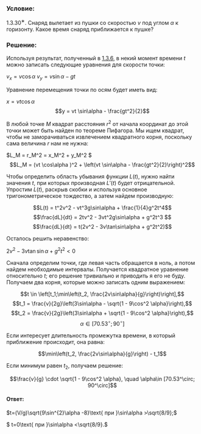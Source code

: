 ###  Условие: 

$1.3.30^∗.$ Снаряд вылетает из пушки со скоростью $v$ под углом $\alpha$ к горизонту. Какое время снаряд приближается к пушке? 

###  Решение: 

Используя результат, полученный в [1.3.6](../1.3.6), в некий момент времени $t$ можно записать следующие уравнения для скорости точки:

$v_x = v \cos\alpha$ $v_y = v \sin\alpha - gt$ 

Уравнение перемещения точки по осям будет иметь вид:

$x = vt \cos\alpha$ $$y = vt \sin\alpha - \frac{gt^2}{2}$$ 

В любой точке $M$ квадрат расстояния $r^2$ от начала координат до этой точки может быть найден по теореме Пифагора. Мы ищем квадрат, чтобы не заморачиваться извлечением квадратного корня, поскольку сама величина $r$ нам не нужна:

$L_M = r_M^2 = x_M^2 + y_M^2 $ $$L_M = (vt \cos\alpha )^2 + \left(vt \sin\alpha - \frac{gt^2}{2}\right)^2$$ 

Чтобы определить область убывания функции $L(t)$, нужно найти значения $t$, при которых производная $L'(t)$ будет отрицательной. Упростим $L(t)$, раскрыв скобки и используя основное тригонометрическое тождество, а затем найдем производную:

$$L(t) = t^2v^2 - vt^3g\sin\alpha + \frac{1}{4}g^2t^4$$ $$\frac{dL}{dt} = 2tv^2 - 3vt^2g\sin\alpha + g^2t^3 $$ $$\frac{dL}{dt} = t(2v^2 - 3v\tan\sin\alpha + g^2t^2)$$ 

Осталось решить неравенство:

$2v^2 - 3v\tan\sin\alpha + g^2t^2 < 0$ 

Сначала определим точки, где левая часть обращается в ноль, а потом найдем необходимые интервалы. Получается квадратное уравнение относительно $t$; его решение тривиально и приводить я его не буду. Получаем два корня, которые можно записать одним выражением:

$$t \in \left[t_1;\min\left(t_2, \frac{2v\sin\alpha}{g}\right)\right],$$ $$t_1 = \frac{v}{2g}\left(3\sin\alpha - \sqrt{1 - 9\cos^2 \alpha}\right),$$ $$t_2 = \frac{v}{2g}\left(3\sin\alpha + \sqrt{1 - 9\cos^2 \alpha}\right),$$ $$\alpha\in [70.53^\circ; 90^\circ]$$ 

Если интересует длительность промежутка времени, в который приближение происходит, она равна:

$$\min\left(t_2, \frac{2v\sin\alpha}{g}\right) - t_1$$ 

Если минимум равен $t_2$, получаем решение:

$$\frac{v}{g} \cdot \sqrt{1 - 9\cos^2 \alpha}, \quad \alpha\in [70.53^\circ; 90^\circ]$$ 

####  Ответ: 

$t=(V/g)\sqrt{9\sin^{2}\alpha -8}\text{ при }\sin\alpha >\sqrt{8/9};$

$ t=0\text{ при }\sin\alpha <\sqrt{8/9}.$

  

